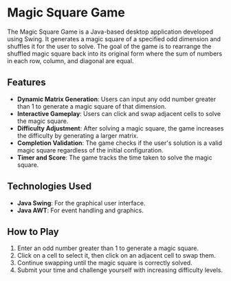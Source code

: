 # Magic Square Game

The Magic Square Game is a Java-based desktop application developed using Swing. It generates a magic square of a specified odd dimension and shuffles it for the user to solve. The goal of the game is to rearrange the shuffled magic square back into its original form where the sum of numbers in each row, column, and diagonal are equal.

## Features

- **Dynamic Matrix Generation**: Users can input any odd number greater than 1 to generate a magic square of that dimension.
- **Interactive Gameplay**: Users can click and swap adjacent cells to solve the magic square.
- **Difficulty Adjustment**: After solving a magic square, the game increases the difficulty by generating a larger matrix.
- **Completion Validation**: The game checks if the user's solution is a valid magic square regardless of the initial configuration.
- **Timer and Score**: The game tracks the time taken to solve the magic square.

## Technologies Used

- **Java Swing**: For the graphical user interface.
- **Java AWT**: For event handling and graphics.

## How to Play

1. Enter an odd number greater than 1 to generate a magic square.
2. Click on a cell to select it, then click on an adjacent cell to swap them.
3. Continue swapping until the magic square is correctly solved.
4. Submit your time and challenge yourself with increasing difficulty levels.
